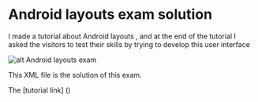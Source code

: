 # Android layouts exam solution
I made a tutorial about Android layouts , and at the end of the tutorial I asked the visitors to test their skills by trying to develop this user interface

![alt Android layouts exam](https://marwendoukh.files.wordpress.com/2017/02/test-your-skills.png?w=300&h=500)

This XML file is the solution of this exam.

The [tutorial link] ()
